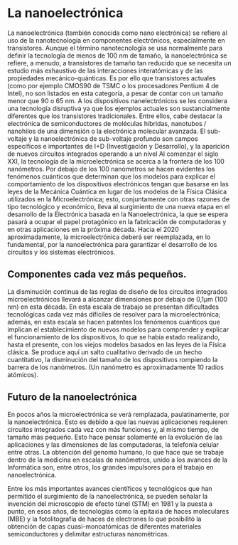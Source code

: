 # La nanoelectrónica
La nanoelectrónica (también conocida como nano electrónica) se refiere al uso de la nanotecnología en componentes electrónicos, especialmente en transistores. Aunque el término nanotecnología se usa normalmente para definir la tecnología de menos de 100 nm de tamaño, la nanoelectrónica se refiere, a menudo, a transistores de tamaño tan reducido que se necesita un estudio más exhaustivo de las interacciones interatómicas y de las propiedades mecánico-quánticas. Es por ello que transistores actuales (como por ejemplo CMOS90 de TSMC o los procesadores Pentium 4 de Intel), no son listados en esta categoría, a pesar de contar con un tamaño menor que 90 o 65 nm. A los dispositivos nanelectrónicos se les considera una tecnología disruptiva ya que los ejemplos actuales son sustancialmente diferentes que los transistores tradicionales. Entre ellos, cabe destacar la electrónica de semiconductores de moléculas híbridas, nanotubos / nanohilos de una dimensión o la electrónica molecular avanzada. El sub-voltaje y la nanoelectrónica de sub-voltaje profundo son campos específicos e importantes de I+D (Investigación y Desarrollo), y la aparición de nuevos circuitos integrados operando a un nivel Al comenzar el siglo XXI, la tecnología de la microelectrónica se acerca a la frontera de los 100 nanómetros. Por debajo de los 100 nanómetros se hacen evidentes los fenómenos cuánticos que determinan que los modelos para explicar el comportamiento de los dispositivos electrónicos tengan que basarse en las leyes de la Mecánica Cuántica en lugar de los modelos de la Física Clásica utilizados en la Microelectrónica; esto, conjuntamente con otras razones de tipo tecnológico y económico, lleva al surgimiento de una nueva etapa en el desarrollo de la Electrónica basada en la Nanoelectrónica, la que se espera pasará a ocupar el papel protagónico en la fabricación de computadoras y en otras aplicaciones en la próxima década. Hacia el 2020 aproximadamente, la microelectrónica deberá ser reemplazada, en lo fundamental, por la nanoelectrónica para garantizar el desarrollo de los circuitos y los sistemas electrónicos.


## Componentes cada vez más pequeños.
La disminución continua de las reglas de diseño de los circuitos integrados microelectrónicos llevará a alcanzar dimensiones por debajo de 0,1µm (100 nm) en esta década. En esta escala de trabajo se presentan dificultades tecnológicas cada vez más difíciles de resolver para la microelectrónica; además, en esta escala se hacen patentes los fenómenos cuánticos que implican el establecimiento de nuevos modelos para comprender y explicar el funcionamiento de los dispositivos, lo que se había estado realizando, hasta el presente, con los viejos modelos basados en las leyes de la Física clásica. Se produce aquí un salto cualitativo derivado de un hecho cuantitativo, la disminución del tamaño de los dispositivos rompiendo la barrera de los nanómetros. (Un nanómetro es aproximadamente 10 radios atómicos).

## Futuro de la nanoelectrónica
En pocos años la microelectrónica se verá remplazada, paulatinamente, por la nanoelectrónica. Esto es debido a que las nuevas aplicaciones requieren circuitos integrados cada vez con más funciones y, al mismo tiempo, de tamaño más pequeño. Esto hace pensar solamente en la evolución de las aplicaciones y las dimensiones de las computadoras, la telefonía celular entre otras. La obtención del genoma humano, lo que hace que se trabaje dentro de la medicina en escalas de nanómetros, unido a los avances de la Informática son, entre otros, los grandes impulsores para el trabajo en nanoelectrónica.

Entre los más importantes avances científicos y tecnológicos que han permitido el surgimiento de la nanoelectrónica, se pueden señalar la invención del microscopio de efecto túnel (STM) en 1981 y la puesta a punto, en esos años, de tecnologías como la epitaxia de haces moleculares (MBE) y la fotolitografía de haces de electrones lo que posibilitó la obtención de capas cuasi-monoatómicas de diferentes materiales semiconductores y delimitar estructuras nanométricas.
